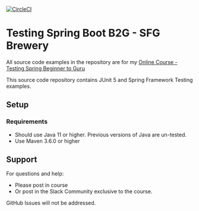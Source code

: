 [![CircleCI](https://github.com/PierreSQS/tsbb2b-sfg-brewery/tree/junit-pierrot.svg?style=shield&circle-token=4d2da2bbe7b57dd26eb1a138a2c2b46b7ea5957a)](https://github.com/PierreSQS/tsbb2b-sfg-brewery/tree/junit-pierrot)
# Testing Spring Boot B2G - SFG Brewery

All source code examples in the repository are for my [Online Course - Testing Spring Beginner to Guru](https://www.udemy.com/testing-spring-boot-beginner-to-guru/?couponCode=GITHUB_REPO)

This source code repository contains JUnit 5 and Spring Framework Testing examples.

## Setup
### Requirements
* Should use Java 11 or higher. Previous versions of Java are un-tested.
* Use Maven 3.6.0 or higher

## Support
For questions and help:
* Please post in course
* Or post in the Slack Community exclusive to the course.

GitHub Issues will not be addressed.
